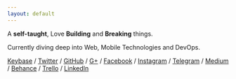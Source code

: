 ```yaml
---
layout: default
---
```


A <b>self-taught</b>, Love <b>Building</b> and <b>Breaking</b> things.

Currently diving deep into Web, Mobile Technologies and DevOps.

[Keybase](https://keybase.io/pratheekhegde) / [Twitter](https://twitter.com/pratheekhegde) / [GitHub](https://github.com/pratheekhegde) / [G+](https://plus.google.com/+PratheekHegde) / [Facebook](https://facebook.com/pratheek.hegde) / [Instagram](https://www.instagram.com/pratheek_hegde/) / [Telegram](https://telegram.me/pratheekhegde) / [Medium](https://medium.com/@pratheekhegde) / [Behance](https://www.behance.net/pratheekhegde) / [Trello](https://trello.com/b/TxfqA1dI/my-bucket-list) / [LinkedIn](https://www.linkedin.com/in/pratheekhegde)
